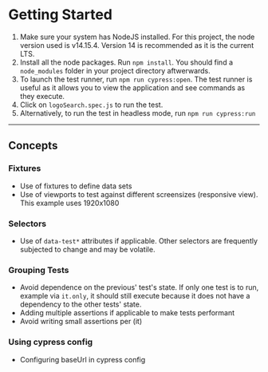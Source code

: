 # Getting Started

1. Make sure your system has NodeJS installed. For this project, the node version used is v14.15.4. Version 14 is recommended as it is the current LTS.
2. Install all the node packages. Run `npm install`. You should find a `node_modules` folder in your project directory aftwerwards.
3. To launch the test runner, run `npm run cypress:open`. The test runner is useful as it allows you to view the application and see commands as they execute.
4. Click on `logoSearch.spec.js` to run the test.
5. Alternatively, to run the test in headless mode, run `npm run cypress:run`

---
## Concepts

### Fixtures

- Use of fixtures to define data sets
- Use of viewports to test against different screensizes (responsive view). This example uses 1920x1080

### Selectors
- Use of `data-test*`  attributes if applicable. Other selectors are frequently subjected to change and may be volatile.

### Grouping Tests
- Avoid dependence on the previous' test's state. If only one test is to run, example via `it.only`, it should still execute because it does not have a dependency to the other tests' state.
- Adding multiple assertions if applicable to make tests performant
- Avoid writing small assertions per (it)

### Using cypress config
- Configuring baseUrl in cypress config